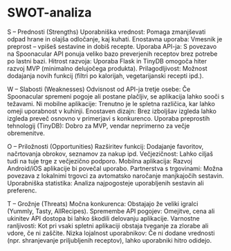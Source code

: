 # SWOT-analiza
S – Prednosti (Strengths)
Uporabniška vrednost: Pomaga zmanjševati odpad hrane in olajša odločanje, kaj kuhati.
Enostavna uporaba: Vmesnik je preprost – vpišeš sestavine in dobiš recepte.
Uporaba API-ja: S povezavo na Spoonacular API ponuja veliko bazo preverjenih receptov brez potrebe po lastni bazi.
Hitrost razvoja: Uporaba Flask in TinyDB omogoča hiter razvoj MVP (minimalno delujočega produkta).
Prilagodljivost: Možnost dodajanja novih funkcij (filtri po kalorijah, vegetarijanski recepti ipd.).

W – Slabosti (Weaknesses)
Odvisnost od API-ja tretje osebe: Če Spoonacular spremeni pogoje ali postane plačljiv, se aplikacija lahko sooči s težavami.
Ni mobilne aplikacije: Trenutno je le spletna različica, kar lahko omeji uporabnost v kuhinji.
Enostaven dizajn: Brez izboljšav izgleda lahko izgleda preveč osnovno v primerjavi s konkurenco.
Uporaba preprostih tehnologij (TinyDB): Dobro za MVP, vendar neprimerno za večje obremenitve.

O – Priložnosti (Opportunities)
Razširitev funkcij: Dodajanje favoritov, načrtovanja obrokov, seznamov za nakup ipd.
Večjezičnost: Lahko ciljaš tudi na tuje trge z večjezično podporo.
Mobilna aplikacija: Razvoj Android/iOS aplikacije bi povečal uporabo.
Partnerstva s trgovinami: Možna povezava z lokalnimi trgovci za avtomatsko naročanje manjkajočih sestavin.
Uporabniška statistika: Analiza najpogosteje uporabljenih sestavin ali preferenc.

T – Grožnje (Threats)
Močna konkurenca: Obstajajo že veliki igralci (Yummly, Tasty, AllRecipes).
Spremembe API pogojev: Omejitve, cena ali ukinitev API dostopa bi lahko škodili delovanju aplikacije.
Varnostne ranljivosti: Kot pri vsaki spletni aplikaciji obstaja tveganje za zlorabe ali vdore, če ni zaščite.
Nizka lojalnost uporabnikov: Če ni dodane vrednosti (npr. shranjevanje priljubljenih receptov), lahko uporabniki hitro odidejo.
